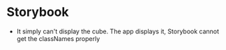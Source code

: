# Storybook

- It simply can't display the cube. The app displays it, Storybook cannot get the classNames properly